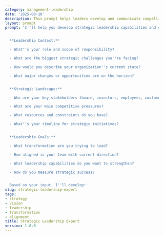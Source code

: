 ```yaml
---
category: management-leadership
date: '2025-08-18'
description: This prompt helps leaders develop and communicate compelling strategies that align teams and drive organizational success.
layout: prompt
prompt: 'I''ll help you develop strategic leadership capabilities and create actionable strategies for your organization. Let''s explore your situation:


  **Leadership Context:**

  - What''s your role and scope of responsibility?

  - What are the biggest strategic challenges you''re facing?

  - How would you describe your organization''s current state?

  - What major changes or opportunities are on the horizon?


  **Strategic Landscape:**

  - Who are your key stakeholders (board, investors, employees, customers)?

  - What are your main competitive pressures?

  - What resources and constraints do you have?

  - What''s your timeline for strategic initiatives?


  **Leadership Goals:**

  - What transformation are you trying to lead?

  - How aligned is your team with current direction?

  - What leadership capabilities do you want to strengthen?

  - How do you measure strategic success?


  Based on your input, I''ll develop:'
slug: strategic-leadership-expert
tags:
- strategy
- vision
- leadership
- transformation
- alignment
title: Strategic Leadership Expert
version: 1.0.0
---
```

